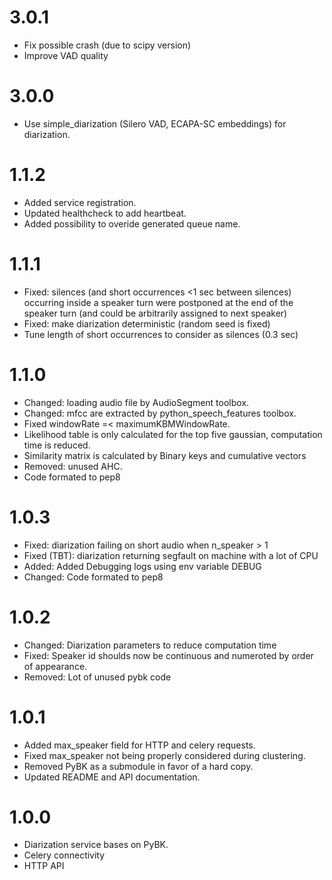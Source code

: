 # 3.0.1
- Fix possible crash (due to scipy version)
- Improve VAD quality

# 3.0.0
- Use simple_diarization (Silero VAD, ECAPA-SC embeddings) for diarization.

# 1.1.2
- Added service registration.
- Updated healthcheck to add heartbeat.
- Added possibility to overide generated queue name.
# 1.1.1
- Fixed: silences (and short occurrences <1 sec between silences) occurring inside a speaker turn were postponed at the end of the speaker turn (and could be arbitrarily assigned to next speaker)
- Fixed: make diarization deterministic (random seed is fixed)
- Tune length of short occurrences to consider as silences (0.3 sec)

# 1.1.0
- Changed: loading audio file by AudioSegment toolbox. 
- Changed: mfcc are extracted by python_speech_features toolbox.
- Fixed windowRate =< maximumKBMWindowRate.
- Likelihood table is only calculated for the top five gaussian, computation time is reduced.
- Similarity matrix is calculated by Binary keys and cumulative vectors
- Removed: unused AHC.
- Code formated to pep8

# 1.0.3
- Fixed: diarization failing on short audio when n_speaker > 1
- Fixed (TBT): diarization returning segfault on machine with a lot of CPU
- Added: Added Debugging logs using env variable DEBUG
- Changed: Code formated to pep8

# 1.0.2
- Changed: Diarization parameters to reduce computation time
- Fixed: Speaker id shoulds now be continuous and numeroted by order of appearance. 
- Removed: Lot of unused pybk code

# 1.0.1
- Added max_speaker field for HTTP and celery requests.
- Fixed max_speaker not being properly considered during clustering.
- Removed PyBK as a submodule in favor of a hard copy.
- Updated README and API documentation.

# 1.0.0
- Diarization service bases on PyBK.
- Celery connectivity
- HTTP API